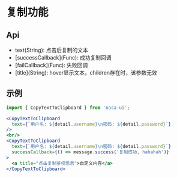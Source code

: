 # 复制功能

## Api
* text(String): 点击后复制的文本
* \[successCallback](Func): 成功复制回调
* \[failCallback](Func): 失败回调
* \[title](String): hover显示文本，children存在时，该参数无效


## 示例
```jsx
import { CopyTextToClipboard } from 'nasa-ui';

<CopyTextToClipboard 
  text={`用户名: ${detail.username}\n密码: ${detail.password}`}
/>
<br/>
<CopyTextToClipboard 
  text={`用户名: ${detail.username}\n密码: ${detail.password}`}
  successCallback={() => message.success('复制成功, hahahah')}
>
  <a title="点击复制鉴权信息">自定义内容</a>
</CopyTextToClipboard>
```
